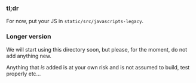 ### tl;dr

For now, put your JS in `static/src/javascripts-legacy`.

### Longer version

We will start using this directory soon, but please, for the moment, do not add anything new.

Anything that _is_ added is at your own risk and is not assumed to build, test properly etc...
